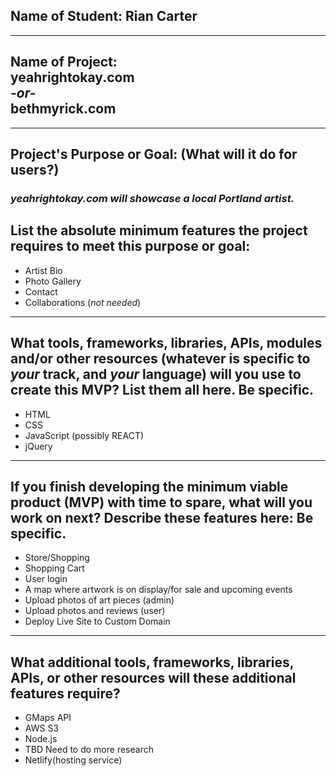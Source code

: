 ## Name of Student: Rian Carter
---
## Name of Project: <br> yeahrightokay.com <br> *-or-* <br> bethmyrick.com
---
## Project's Purpose or Goal: (What will it do for users?)
### *yeahrightokay.com will showcase a local Portland artist.*

## List the absolute minimum features the project requires to meet this purpose or goal:
* Artist Bio
* Photo Gallery
* Contact
* Collaborations (*not needed*)
---
## What tools, frameworks, libraries, APIs, modules and/or other resources (whatever is specific to *your* track, and *your* language) will you use to create this MVP? List them all here. Be specific.
* HTML
* CSS
* JavaScript (possibly REACT)
* jQuery
---
## If you finish developing the minimum viable product (MVP) with time to spare, what will you work on next? Describe these features here: Be specific.
* Store/Shopping
* Shopping Cart
* User login
* A map where artwork is on display/for sale and upcoming events
* Upload photos of art pieces (admin)
* Upload photos and reviews (user)
* Deploy Live Site to Custom Domain
---
## What additional tools, frameworks, libraries, APIs, or other resources will these additional features require?
* GMaps API
* AWS S3
* Node.js
* TBD Need to do more research
* Netlify(hosting service)